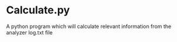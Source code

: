 # Calculate.py
A python program which will calculate relevant information from the analyzer log.txt file
